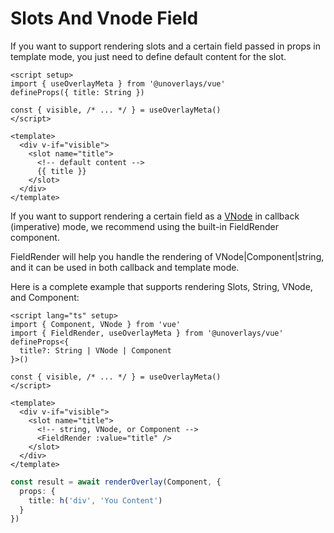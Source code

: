 # Slots And Vnode Field

If you want to support rendering slots and a certain field passed in props in template mode, you just need to define default content for the slot.

```vue
<script setup>
import { useOverlayMeta } from '@unoverlays/vue'
defineProps({ title: String })

const { visible, /* ... */ } = useOverlayMeta()
</script>

<template>
  <div v-if="visible">
    <slot name="title">
      <!-- default content -->
      {{ title }}
    </slot>
  </div>
</template>
```

If you want to support rendering a certain field as a [VNode](https://vuejs.org/guide/extras/rendering-mechanism.html#virtual-dom) in callback (imperative) mode, we recommend using the built-in FieldRender component.

FieldRender will help you handle the rendering of VNode|Component|string, and it can be used in both callback and template mode.

Here is a complete example that supports rendering Slots, String, VNode, and Component:

```vue
<script lang="ts" setup>
import { Component, VNode } from 'vue'
import { FieldRender, useOverlayMeta } from '@unoverlays/vue'
defineProps<{
  title?: String | VNode | Component
}>()

const { visible, /* ... */ } = useOverlayMeta()
</script>

<template>
  <div v-if="visible">
    <slot name="title">
      <!-- string, VNode, or Component -->
      <FieldRender :value="title" />
    </slot>
  </div>
</template>
```

```ts
const result = await renderOverlay(Component, {
  props: {
    title: h('div', 'You Content')
  }
})
```